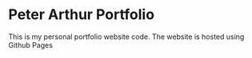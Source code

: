 # Peter Arthur Portfolio

This is my personal portfolio website code. The website is hosted using Github Pages


